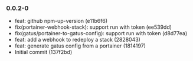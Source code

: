 ### 0.0.2-0

* feat: github npm-up-version (e11b6f6)
* fix(portainer-webhook-stack): support run with token (ee539dd)
* fix(gatus/portainer-to-gatus-config): support run with token (d8d77ea)
* feat: add a webhook to redeploy a stack (2828043)
* feat: generate gatus config from a portainer (1814197)
* Initial commit (137f2bd)
